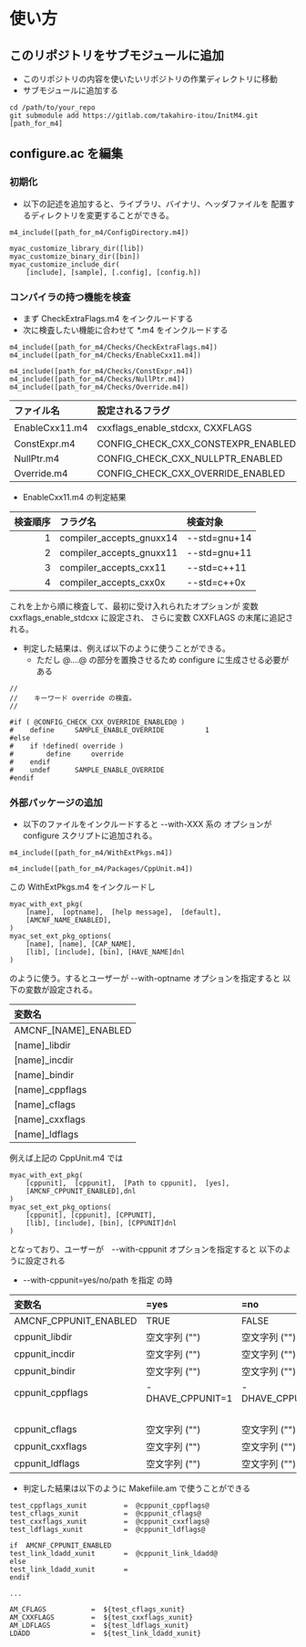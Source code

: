 # 使い方

##  このリポジトリをサブモジュールに追加

- このリポジトリの内容を使いたいリポジトリの作業ディレクトリに移動
- サブモジュールに追加する

```
cd /path/to/your_repo
git submodule add https://gitlab.com/takahiro-itou/InitM4.git [path_for_m4]
```

##  configure.ac  を編集

###   初期化

- 以下の記述を追加すると、ライブラリ、バイナリ、ヘッダファイルを
  配置するディレクトリを変更することができる。

```
m4_include([path_for_m4/ConfigDirectory.m4])

myac_customize_library_dir([lib])
myac_customize_binary_dir([bin])
myac_customize_include_dir(
    [include], [sample], [.config], [config.h])
```

###   コンパイラの持つ機能を検査

- まず CheckExtraFlags.m4 をインクルードする
- 次に検査したい機能に合わせて *.m4 をインクルードする

```
m4_include([path_for_m4/Checks/CheckExtraFlags.m4])
m4_include([path_for_m4/Checks/EnableCxx11.m4])

m4_include([path_for_m4/Checks/ConstExpr.m4])
m4_include([path_for_m4/Checks/NullPtr.m4])
m4_include([path_for_m4/Checks/Override.m4])
```

|       ファイル名       |          設定されるフラグ          |  検査対象  |
|:-----------------------|:-----------------------------------|:-----------|
| EnableCxx11.m4         | cxxflags_enable_stdcxx, CXXFLAGS   | 下記参照   |
| ConstExpr.m4           | CONFIG_CHECK_CXX_CONSTEXPR_ENABLED | constexpr  |
| NullPtr.m4             | CONFIG_CHECK_CXX_NULLPTR_ENABLED   | nullptr    |
| Override.m4            | CONFIG_CHECK_CXX_OVERRIDE_ENABLED  | override   |

- EnableCxx11.m4 の判定結果

| 検査順序 |         フラグ名         |   検査対象   |
|---------:|:-------------------------|:-------------|
|       1  | compiler_accepts_gnuxx14 | --std=gnu+14 |
|       2  | compiler_accepts_gnuxx11 | --std=gnu+11 |
|       3  | compiler_accepts_cxx11   | --std=c++11  |
|       4  | compiler_accepts_cxx0x   | --std=c++0x  |

これを上から順に検査して、最初に受け入れられたオプションが
変数 cxxflags_enable_stdcxx に設定され、
さらに変数 CXXFLAGS の末尾に追記される。

- 判定した結果は、例えば以下のように使うことができる。
    - ただし @....@ の部分を置換させるため configure  に生成させる必要がある

```Config.h.in
//
//    キーワード override の検査。
//

#if ( @CONFIG_CHECK_CXX_OVERRIDE_ENABLED@ )
#    define     SAMPLE_ENABLE_OVERRIDE          1
#else
#    if !defined( override )
#        define     override
#    endif
#    undef      SAMPLE_ENABLE_OVERRIDE
#endif
```

###   外部パッケージの追加

- 以下のファイルをインクルードすると --with-XXX 系の
  オプションが configure スクリプトに追加される。

```
m4_include([path_for_m4/WithExtPkgs.m4])

m4_include([path_for_m4/Packages/CppUnit.m4])
```

この WithExtPkgs.m4 をインクルードし

```
myac_with_ext_pkg(
    [name],  [optname],  [help message],  [default],
    [AMCNF_NAME_ENABLED],
)
myac_set_ext_pkg_options(
    [name], [name], [CAP_NAME],
    [lib], [include], [bin], [HAVE_NAME]dnl
)
```
のように使う。するとユーザーが --with-optname オプションを指定すると
以下の変数が設定される。

|         変数名         |
|:-----------------------|
| AMCNF_[NAME]_ENABLED   |
| [name]_libdir          |
| [name]_incdir          |
| [name]_bindir          |
| [name]_cppflags        |
| [name]_cflags          |
| [name]_cxxflags        |
| [name]_ldflags         |

例えば上記の CppUnit.m4 では

```
myac_with_ext_pkg(
    [cppunit],  [cppunit],  [Path to cppunit],  [yes],
    [AMCNF_CPPUNIT_ENABLED],dnl
)
myac_set_ext_pkg_options(
    [cppunit], [cppunit], [CPPUNIT],
    [lib], [include], [bin], [CPPUNIT]dnl
)
```

となっており、ユーザーが　--with-cppunit オプションを指定すると
以下のように設定される

- --with-cppunit=yes/no/path を指定 の時

|         変数名         | =yes | =no | =path |
|:-----------------------|:--------------|:--------------|:--------------|
| AMCNF_CPPUNIT_ENABLED  | TRUE          | FALSE         | TRUE          |
| cppunit_libdir         | 空文字列 ("") | 空文字列 ("") | path/lib      |
| cppunit_incdir         | 空文字列 ("") | 空文字列 ("") | path/include  |
| cppunit_bindir         | 空文字列 ("") | 空文字列 ("") | path/bin      |
| cppunit_cppflags   | -DHAVE_CPPUNIT=1 | -DHAVE_CPPUNIT=0 | -DHAVE_CPPUNIT=1    |
|                    |                  |                  | -I${cppunit_incdir} |
| cppunit_cflags         | 空文字列 ("") | 空文字列 ("") | 空文字列 ("") |
| cppunit_cxxflags       | 空文字列 ("") | 空文字列 ("") | 空文字列 ("") |
| cppunit_ldflags        | 空文字列 ("") | 空文字列 ("") | -L${cppunit_libdir} |

- 判定した結果は以下のように Makefiile.am で使うことができる

```
test_cppflags_xunit         =  @cppunit_cppflags@
test_cflags_xunit           =  @cppunit_cflags@
test_cxxflags_xunit         =  @cppunit_cxxflags@
test_ldflags_xunit          =  @cppunit_ldflags@

if  AMCNF_CPPUNIT_ENABLED
test_link_ldadd_xunit       =  @cppunit_link_ldadd@
else
test_link_ldadd_xunit       =
endif

...

AM_CFLAGS           =  ${test_cflags_xunit}
AM_CXXFLAGS         =  ${test_cxxflags_xunit}
AM_LDFLAGS          =  ${test_ldflags_xunit}
LDADD               =  ${test_link_ldadd_xunit}
```
